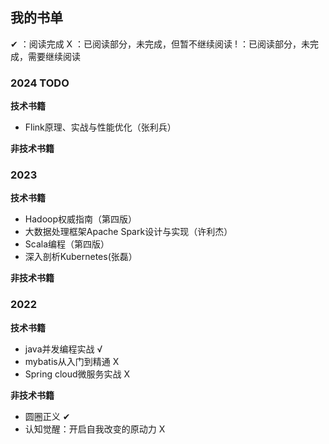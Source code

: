 ## 我的书单
✔ ：阅读完成
X ：已阅读部分，未完成，但暂不继续阅读
! ：已阅读部分，未完成，需要继续阅读

### 2024 TODO

**技术书籍**
* Flink原理、实战与性能优化（张利兵）

**非技术书籍**

### 2023

**技术书籍**
* Hadoop权威指南（第四版）
* 大数据处理框架Apache Spark设计与实现（许利杰）
* Scala编程（第四版）
* 深入剖析Kubernetes(张磊）

**非技术书籍**

### 2022

**技术书籍**
* java并发编程实战 √
* mybatis从入门到精通 X
* Spring cloud微服务实战 X

**非技术书籍**
* 圆圈正义 ✔
* 认知觉醒：开启自我改变的原动力 X
